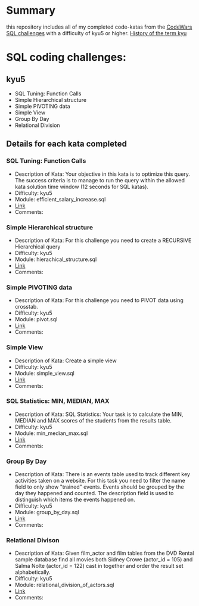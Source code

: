 # Summary

this repository includes all of my completed code-katas from the
[CodeWars SQL challenges](http://wwww.codewars.com) with a difficulty of
kyu5 or higher. [History of the term kyu](https://en.wikipedia.org/wiki/Ky%C5%AB)

# SQL coding challenges:

## kyu5

* SQL Tuning: Function Calls
* Simple Hierarchical structure
* Simple PIVOTING data
* Simple View
* Group By Day
* Relational Division

## Details for each kata completed

### SQL Tuning: Function Calls
* Description of Kata: Your objective in this kata is to optimize this query.
The success criteria is to manage to run the query within the allowed kata
solution time window (12 seconds for SQL katas).
* Difficulty: kyu5
* Module: efficient_salary_increase.sql
* [Link](https://www.codewars.com/kata/sql-tuning-function-calls/)
* Comments:

### Simple Hierarchical structure
* Description of Kata: For this challenge you need to create a RECURSIVE Hierarchical query
* Difficulty: kyu5
* Module: hierachical_structure.sql
* [Link](https://www.codewars.com/kata/sql-basics-simple-hierarchical-structure/sql)
* Comments:

### Simple PIVOTING data
* Description of Kata: For this challenge you need to PIVOT data using crosstab.
* Difficulty: kyu5
* Module: pivot.sql
* [Link](https://www.codewars.com/kata/sql-basics-simple-pivoting-data/sql)
* Comments:

### Simple View
* Description of Kata: Create a simple view
* Difficulty: kyu5
* Module: simple_view.sql
* [Link](https://www.codewars.com/kata/sql-basics-simple-view/sql)
* Comments:

### SQL Statistics: MIN, MEDIAN, MAX
* Description of Kata: SQL Statistics: Your task is to calculate the MIN, MEDIAN
and MAX scores of the students from the results table.
* Difficulty: kyu5
* Module: min_median_max.sql
* [Link](https://www.codewars.com/kata/sql-statistics-min-median-max/sql)
* Comments:

### Group By Day
* Description of Kata: There is an events table used to track different key
activities taken on a website. For this task you need to filter the name field
to only show "trained" events. Events should be grouped by the day they happened
and counted. The description field is used to distinguish which items the events
happened on.
* Difficulty: kyu5
* Module: group_by_day.sql
* [Link](https://www.codewars.com/kata/sql-basics-group-by-day/sql)
* Comments:

### Relational Divison
* Description of Kata: Given film_actor and film tables from the DVD Rental sample
database find all movies both Sidney Crowe (actor_id = 105) and Salma Nolte
(actor_id = 122) cast in together and order the result set alphabetically.
* Difficulty: kyu5
* Module: relational_division_of_actors.sql
* [Link](https://www.codewars.com/kata/relational-division-find-all-movies-two-actors-cast-in-together/sql)
* Comments:

